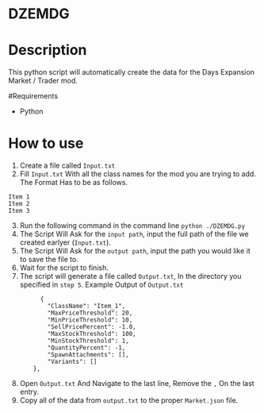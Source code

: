 # DZEMDG
# Description
  This python script will automatically create the data for the Days Expansion Market / Trader mod.

#Requirements
- Python

# How to use
 1. Create a file called ```Input.txt```
 2. Fill ```Input.txt``` With all the class names for the mod you are trying to add. The Format Has to be as follows.
 ```
 Item 1
 Item 2
 Item 3
 ```
 3. Run the following command in the command line ```python ./DZEMDG.py```
 4. The Script Will Ask for the ```input path```, input the full path of the file we created earlyer (```Input.txt```).
 5. The Script Will Ask for the ```output path```, input the path you would like it to save the file to.
 6. Wait for the script to finish.
 7. The script will generate a file called ```Output.txt```, In the directory you specified in ```step 5```.
 Example Output of ```Output.txt```
 ```
          {
            "ClassName": "Item_1",
            "MaxPriceThreshold": 20,
            "MinPriceThreshold": 10,
            "SellPricePercent": -1.0,
            "MaxStockThreshold": 100,
            "MinStockThreshold": 1,
            "QuantityPercent": -1,
            "SpawnAttachments": [],
            "Variants": []
        },
```  
8. Open ```Output.txt``` And Navigate to the last line, Remove the ```,``` On the last entry.
9. Copy all of the data from ```output.txt``` to the proper ```Market.json``` file.
